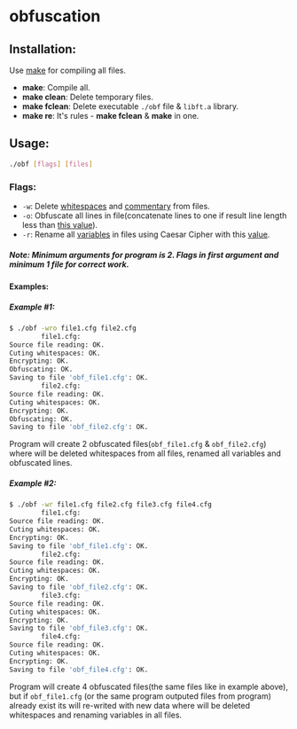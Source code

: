 # obfuscation

## Installation:

Use [make](https://en.wikipedia.org/wiki/Makefile) for compiling all files.
- **make**: Compile all.
- **make clean**: Delete temporary files.
- **make fclean**: Delete executable `./obf` file & `libft.a` library.
- **make re**: It's rules - **make fclean** & **make** in one.

## Usage:
```bash
./obf [flags] [files]
```
### Flags:
- `-w`: Delete [whitespaces](https://en.wikipedia.org/wiki/Whitespace_character) and [commentary](https://github.com/Iipal/obfuscation/blob/085e45e39ea9dcbf4c4b4fd6cb3bbdc54def867e/includes/obfuscation.h#L45) from files.
- `-o`: Obfuscate all lines in file(concatenate lines to one if result line length less than [this value](https://github.com/Iipal/obfuscation/blob/085e45e39ea9dcbf4c4b4fd6cb3bbdc54def867e/includes/obfuscation.h#L43)).
- `-r`: Rename all [variables](https://github.com/Iipal/obfuscation/blob/085e45e39ea9dcbf4c4b4fd6cb3bbdc54def867e/includes/obfuscation.h#L48-L53) in files using Caesar Cipher with this [value](https://github.com/Iipal/obfuscation/blob/085e45e39ea9dcbf4c4b4fd6cb3bbdc54def867e/includes/obfuscation.h#L46).

##### Note: Minimum arguments for program is 2. Flags in first argument and minimum 1 file for correct work.

#### Examples:

##### Example #1:
```bash
$ ./obf -wro file1.cfg file2.cfg
        file1.cfg:
Source file reading: OK.
Cuting whitespaces: OK.
Encrypting: OK.
Obfuscating: OK.
Saving to file 'obf_file1.cfg': OK.
        file2.cfg:
Source file reading: OK.
Cuting whitespaces: OK.
Encrypting: OK.
Obfuscating: OK.
Saving to file 'obf_file2.cfg': OK.
```
Program will create 2 obfuscated files(`obf_file1.cfg` & `obf_file2.cfg`) where will be deleted whitespaces from all files, renamed all variables and obfuscated lines.
##### Example #2:
```bash
$ ./obf -wr file1.cfg file2.cfg file3.cfg file4.cfg
        file1.cfg:
Source file reading: OK.
Cuting whitespaces: OK.
Encrypting: OK.
Saving to file 'obf_file1.cfg': OK.
        file2.cfg:
Source file reading: OK.
Cuting whitespaces: OK.
Encrypting: OK.
Saving to file 'obf_file2.cfg': OK.
        file3.cfg:
Source file reading: OK.
Cuting whitespaces: OK.
Encrypting: OK.
Saving to file 'obf_file3.cfg': OK.
        file4.cfg:
Source file reading: OK.
Cuting whitespaces: OK.
Encrypting: OK.
Saving to file 'obf_file4.cfg': OK.
```
Program will create 4 obfuscated files(the same files like in example above), but if `obf_file1.cfg` (or the same program outputed files from program) already exist its will re-writed with new data where will be deleted whitespaces and renaming variables in all files.